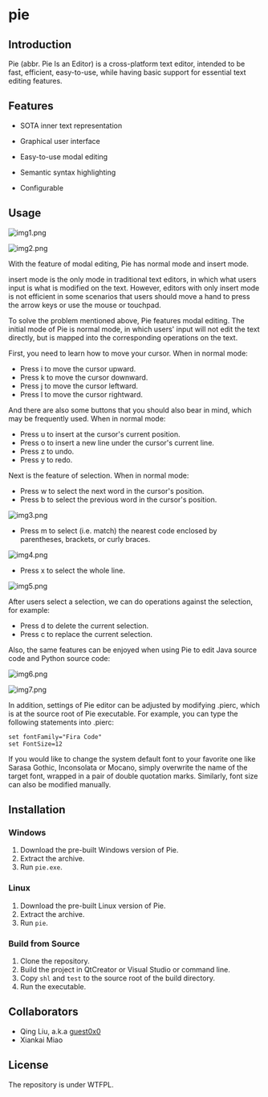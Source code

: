 # pie

## Introduction

Pie (abbr. Pie Is an Editor) is a cross-platform text editor, intended to be fast, efficient, easy-to-use, while having basic support for essential text editing features.

## Features

- SOTA inner text representation

- Graphical user interface

- Easy-to-use modal editing

- Semantic syntax highlighting

- Configurable

## Usage

![img1.png](https://i.loli.net/2021/06/26/iGeW4ktqBbO3Fg6.png)

![img2.png](https://i.loli.net/2021/06/26/MwS6G8yHIndVXtY.png)

With the feature of modal editing, Pie has normal mode and insert mode. 

insert mode is the only mode in traditional text editors, in which what users input is what is modified on the text. However, editors with only insert mode is not efficient in some scenarios that users should move a hand to press the arrow keys or use the mouse or touchpad.

To solve the problem mentioned above, Pie features modal editing. The initial mode of Pie is normal mode, in which users' input will not edit the text directly, but is mapped into the corresponding operations on the text.

First, you need to learn how to move your cursor. When in normal mode:

- Press i to move the cursor upward.
- Press k to move the cursor downward.
- Press j to move the cursor leftward.
- Press l to move the cursor rightward.

And there are also some buttons that you should also bear in mind, which may be frequently used. When in normal mode:

- Press u to insert at the cursor's current position.
- Press o to insert a new line under the cursor's current line.
- Press z to undo.
- Press y to redo.

Next is the feature of selection. When in normal mode:

- Press w to select the next word in the cursor's position.
- Press b to select the previous word in the cursor's position.

![img3.png](https://i.loli.net/2021/06/26/oIuHxlrVbO2WheG.png)

- Press m to select (i.e. match) the nearest code enclosed by parentheses, brackets, or curly braces.

![img4.png](https://i.loli.net/2021/06/26/1LhbG6qEQ3l24TU.png)

- Press x to select the whole line.

![img5.png](https://i.loli.net/2021/06/26/y5M6wqTEm8gvoLe.png)

After users select a selection, we can do operations against the selection, for example:

- Press d to delete the current selection.
- Press c to replace the current selection.

Also, the same features can be enjoyed when using Pie to edit Java source code and Python source code:

![img6.png](https://i.loli.net/2021/06/26/SanzOPphEBktvl4.png)

![img7.png](https://i.loli.net/2021/06/26/AR1xVPT6u4OkMpz.png)

In addition, settings of Pie editor can be adjusted by modifying .pierc, which is at the source root of Pie executable. For example, you can type the following statements into .pierc:

```
set fontFamily="Fira Code"
set FontSize=12
```

If you would like to change the system default font to your favorite one like Sarasa Gothic, Inconsolata or Mocano, simply overwrite the name of the target font, wrapped in a pair of double quotation marks. Similarly, font size can also be modified manually.

## Installation

### Windows

1. Download the pre-built Windows version of Pie.
2. Extract the archive.
3. Run `pie.exe`.

### Linux

1. Download the pre-built Linux version of Pie.
2. Extract the archive.
3. Run `pie`.

### Build from Source

1. Clone the repository.
2. Build the project in QtCreator or Visual Studio or command line.
3. Copy `shl` and `test` to the source root of the build directory.
4. Run the executable.

## Collaborators

- Qing Liu, a.k.a [guest0x0](https://github.com/guest0x0)
- Xiankai Miao

## License

The repository is under WTFPL.
